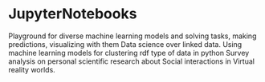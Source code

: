 # JupyterNotebooks
Playground for diverse machine learning models and solving tasks, making predictions, visualizing with them
Data science over linked data. Using machine learning models for clustering rdf type of data in python
Survey analysis on personal scientific research about Social interactions in Virtual reality worlds.
